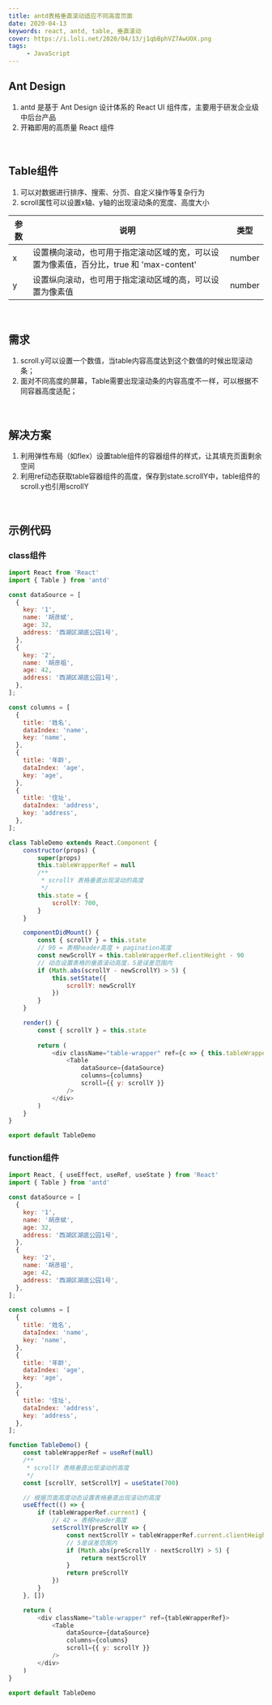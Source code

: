 ```yaml
---
title: antd表格垂直滚动适应不同高度页面
date: 2020-04-13
keywords: react, antd, table, 垂直滚动
cover: https://i.loli.net/2020/04/13/j1qbBphVZ7AwUOX.png
tags:
     - JavaScript
---
```



## Ant Design

1. antd 是基于 Ant Design 设计体系的 React UI 组件库，主要用于研发企业级中后台产品
2. 开箱即用的高质量 React 组件

<br/>


## Table组件

1. 可以对数据进行排序、搜索、分页、自定义操作等复杂行为
2. scroll属性可以设置x轴、y轴的出现滚动条的宽度、高度大小

参数 | 说明 | 类型
---|---|---
x | 设置横向滚动，也可用于指定滚动区域的宽，可以设置为像素值，百分比，true 和 'max-content' | number | true
y | 设置纵向滚动，也可用于指定滚动区域的高，可以设置为像素值 | number

<br/>


## 需求

1. scroll.y可以设置一个数值，当table内容高度达到这个数值的时候出现滚动条；
2. 面对不同高度的屏幕，Table需要出现滚动条的内容高度不一样，可以根据不同容器高度适配；

<br/>


## 解决方案

1. 利用弹性布局（如flex）设置table组件的容器组件的样式，让其填充页面剩余空间
2. 利用ref动态获取table容器组件的高度，保存到state.scrollY中，table组件的scroll.y也引用scrollY

<br/>

## 示例代码

### class组件
```JavaScript
import React from 'React'
import { Table } from 'antd'

const dataSource = [
  {
    key: '1',
    name: '胡彦斌',
    age: 32,
    address: '西湖区湖底公园1号',
  },
  {
    key: '2',
    name: '胡彦祖',
    age: 42,
    address: '西湖区湖底公园1号',
  },
];

const columns = [
  {
    title: '姓名',
    dataIndex: 'name',
    key: 'name',
  },
  {
    title: '年龄',
    dataIndex: 'age',
    key: 'age',
  },
  {
    title: '住址',
    dataIndex: 'address',
    key: 'address',
  },
];

class TableDemo extends React.Component {
    constructor(props) {
        super(props)
        this.tableWrapperRef = null
        /**
         * scrollY 表格垂直出现滚动的高度
         */
        this.state = {
            scrollY: 700,
        }
    }

    componentDidMount() {
        const { scrollY } = this.state
        // 90 = 表格header高度 + pagination高度
        const newScrollY = this.tableWrapperRef.clientHeight - 90
        // 动态设置表格的垂直滚动高度，5是误差范围内
        if (Math.abs(scrollY - newScrollY) > 5) {
            this.setState({
                scrollY: newScrollY
            })
        }
    }

    render() {
        const { scrollY } = this.state
        
        return (
            <div className="table-wrapper" ref={c => { this.tableWrapperRef = c }}>
                <Table 
                    dataSource={dataSource} 
                    columns={columns}  
                    scroll={{ y: scrollY }}
                />
            </div>
        )
    }
}

export default TableDemo
```

### function组件
```JavaScript
import React, { useEffect, useRef, useState } from 'React'
import { Table } from 'antd'

const dataSource = [
  {
    key: '1',
    name: '胡彦斌',
    age: 32,
    address: '西湖区湖底公园1号',
  },
  {
    key: '2',
    name: '胡彦祖',
    age: 42,
    address: '西湖区湖底公园1号',
  },
];

const columns = [
  {
    title: '姓名',
    dataIndex: 'name',
    key: 'name',
  },
  {
    title: '年龄',
    dataIndex: 'age',
    key: 'age',
  },
  {
    title: '住址',
    dataIndex: 'address',
    key: 'address',
  },
];

function TableDemo() {
    const tableWrapperRef = useRef(null)
    /**
     * scrollY 表格垂直出现滚动的高度
     */
    const [scrollY, setScrollY] = useState(700)

    // 根据页面高度动态设置表格垂直出现滚动的高度
    useEffect(() => {
        if (tableWrapperRef.current) {
            // 42 = 表格header高度
            setScrollY(preScrollY => {
                const nextScrollY = tableWrapperRef.current.clientHeight - 42
                // 5是误差范围内
                if (Math.abs(preScrollY - nextScrollY) > 5) {
                    return nextScrollY
                }
                return preScrollY
            })
        }
    }, [])

    return (
        <div className="table-wrapper" ref={tableWrapperRef}>
            <Table 
                dataSource={dataSource} 
                columns={columns}  
                scroll={{ y: scrollY }}
            />
        </div>
    )
}

export default TableDemo
```